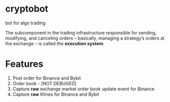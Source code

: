 # cryptobot
bot for algo trading

The subcomponent in the trading infrastructure responsible for sending, modifying, and canceling orders – basically, managing a strategy’s orders at the exchange – is called the __execution system__.

# Features
1. Post order for Binance and Bybit
2. Order book - [NOT DEBUGED]
3. Capture __raw__ exchange market order book update event for Binance
4. Capture __raw__ Klines for Binance and Bybit  
